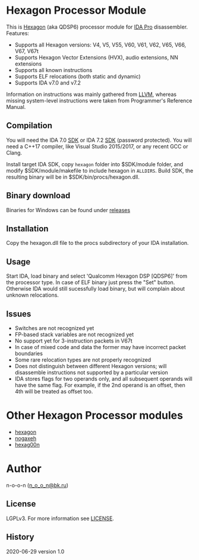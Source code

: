 Hexagon Processor Module
========================
This is [Hexagon](https://developer.qualcomm.com/software/hexagon-dsp-sdk/dsp-processor) (aka QDSP6) processor module for  [IDA Pro](https://www.hex-rays.com/products/ida/) disassembler.
Features:
 * Supports all Hexagon versions: V4, V5, V55, V60, V61, V62, V65, V66, V67, V67t
 * Supports Hexagon Vector Extensions (HVX), audio extensions, NN extensions
 * Supports all known instructions
 * Supports ELF relocations (both static and dynamic)
 * Supports IDA v7.0 and v7.2

Information on instructions was mainly gathered from [LLVM](https://github.com/llvm-mirror/llvm/blob/master/lib/Target/Hexagon/HexagonDepInstrInfo.td), whereas missing system-level instructions were taken from Programmer's Reference Manual.


Compilation
-----------
You will need the IDA 7.0 [SDK](https://www.hex-rays.com/products/ida/support/ida/idasdk70.zip) or IDA 7.2 [SDK](https://www.hex-rays.com/products/ida/support/ida/idasdk72.zip) (password protected).
You will need a C++17 compiler, like Visual Studio 2015/2017, or any recent GCC or Clang.

Install target IDA SDK, copy `hexagon` folder into $SDK/module folder, and modify $SDK/module/makefile to include hexagon in `ALLDIRS`.
Build SDK, the resulting binary will be in $SDK/bin/procs/hexagon.dll.


Binary download
---------------
Binaries for Windows can be found under [releases](https://github.com/n-o-o-n/idp_hexagon/releases)


Installation
------------
Copy the hexagon.dll file to the procs subdirectory of your IDA installation.


Usage
-----
Start IDA, load binary and select 'Qualcomm Hexagon DSP [QDSP6]' from the processor type.
In case of ELF binary just press the "Set" button.
Otherwise IDA would still sucessfully load binary, but will complain about unknown relocations.


Issues
------
 * Switches are not recognized yet
 * FP-based stack variables are not recognized yet
 * No support yet for 3-instruction packets in V67t
 * In case of mixed code and data the former may have incorrect packet boundaries
 * Some rare relocation types are not properly recognized
 * Does not distinguish between different Hexagon versions; will disassemble instructions not supported by a particular version
 * IDA stores flags for two operands only, and all subsequent operands will have the same flag. For example, if the 2nd operand is an offset, then 4th will be treated as offset too.


Other Hexagon Processor modules
===============================
 * [hexagon](https://github.com/gsmk/hexagon)
 * [nogaxeh](https://github.com/ANSSI-FR/nogaxeh)
 * [hexag00n](https://github.com/programa-stic/hexag00n)


Author
=======
n-o-o-n (n_o_o_n@bk.ru)


License
-------
LGPLv3. For more information see [LICENSE](./LICENSE).


History
-------
2020-06-29 version 1.0
